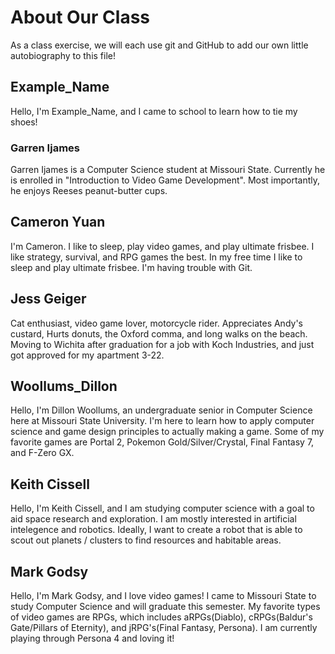 # About Our Class

As a class exercise, we will each use git and GitHub to add our own little autobiography to this file!

## Example_Name 
Hello, I'm Example_Name, and I came to school to learn how to tie my shoes!

### Garren Ijames
Garren Ijames is a Computer Science student at Missouri State. Currently he is enrolled in "Introduction to Video Game Development".
Most importantly, he enjoys Reeses peanut-butter cups.

## Cameron Yuan
I'm Cameron. I like to sleep, play video games, and play ultimate frisbee.
I like strategy, survival, and RPG games the best. In my free time I like to sleep and play ultimate frisbee. 
I'm having trouble with Git.

## Jess Geiger
Cat enthusiast, video game lover, motorcycle rider.
Appreciates Andy's custard, Hurts donuts, the Oxford comma, and long walks on the beach.
Moving to Wichita after graduation for a job with Koch Industries, and just got approved for my apartment 3-22.

## Woollums_Dillon
Hello, I'm Dillon Woollums, an undergraduate senior in Computer Science here at Missouri State University. 
I'm here to learn how to apply computer science and game design principles to actually making a game. 
Some of my favorite games are Portal 2, Pokemon Gold/Silver/Crystal, Final Fantasy 7, and F-Zero GX.

## Keith Cissell
Hello, I'm Keith Cissell, and I am studying computer science with a goal to aid space research 
and exploration. I am mostly interested in artificial intelegence and robotics. Ideally, I want to 
create a robot that is able to scout out planets / clusters to find resources and habitable areas.

## Mark Godsy
Hello, I'm Mark Godsy, and I love video games! I came to Missouri State to study Computer Science
and will graduate this semester. My favorite types of video games are RPGs, which includes aRPGs(Diablo),
 cRPGs(Baldur's Gate/Pillars of Eternity), and jRPG's(Final Fantasy, Persona). I am currently playing through Persona 4 and loving it!